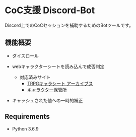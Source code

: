 # CoC支援 Discord-Bot 
Discord上でのCoCセッションを補助するためのBotツールです。


## 機能概要  
- ダイスロール
- webキャラクターシートを読み込んで成否判定
   - 対応済みサイト
       - [TRPGキャラシート アーカイブス](https://chara.revinx.net)
       - [キャラクター保管所](https://charasheet.vampire-blood.net)

- キャッシュされた値への一時的補正


## Requirements
- Python 3.6.9
